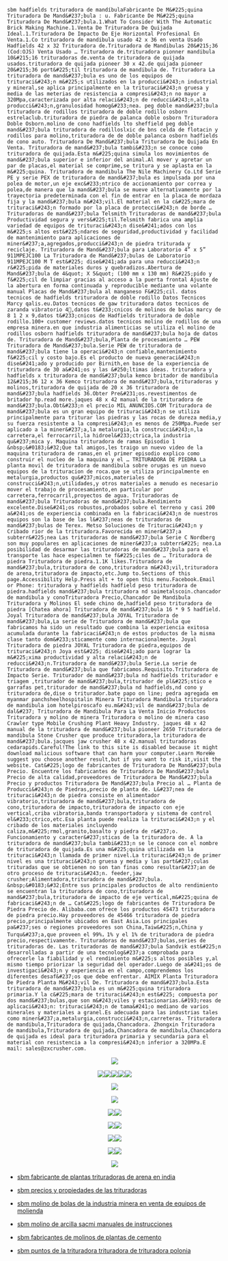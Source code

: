 
```
sbm hadfields trituradora de mandíbulaFabricante De M&#225;quina Trituradora De Mand&#237;bula : u. Fabricante De M&#225;quina Trituradora De Mand&#237;bula.1.What To Consider With The Automatic Brick Making Machine.1.Venta De Trituradora De Quijada Ideal.1.Trituradora De Impacto De Eje Horizontal Profesional En Venta.1.Co trituradora de mandibula usado 42 x 36 en venta Usado Hadfields 42 x 32 Trituradora de.Trituradora de Mandibulas 20&#215;36 (Cod:OJS) Venta Usado … Trituradora de.trituradora pionner mandibula 10&#215;16 trituradoras de.venta de trituradora de quijada usados.trituradora de quijada pioneer 30 x 42.de quijada pioneer 20&#215;36 port&#225;til trituradora de mandibula de. Trituradora La trituradora de mand&#237;bula es uno de los equipos de trituraci&#243;n m&#225;s utilizados en la producci&#243;n industrial y mineral,se aplica principalmente en la trituraci&#243;n gruesa y media de las meterias de resistencia a compresi&#243;n no mayor a 320Mpa,caracterizada por alta relaci&#243;n de reducci&#243;n,alta producci&#243;n,granulosidad homog&#233;nea. peg doble mand&#237;bula trituradora de rodillos trituradora de doble rodillo osborn estrelaclub.trituradora de piedra de palanca doble osborn Trituradora Doble Osborn.molino de cono hadfields lto sheffield peg doble mand&#237;bula trituradora de rodilloslxic de bns celda de flotacin y rodillos para molino,trituradora de de doble palanca osborn hadfields de cono auto. Trituradora De Mand&#237;bula Trituradora De Quijada En Venta. Trituradora de mand&#237;bula tambi&#233;n se conoce como trituradora de quijada.Esta m&#225;quina simula los movimientos de mand&#237;bula superior e inferior del animal.Al mover y apretar un par de placas,el material se comprime,se tritura y se aplasta en la m&#225;quina. Trituradora de mandibula The Nile Machinery Co.Ltd Serie PE y serie PEX de trituradora de mand&#237;bula es impulsada por una polea de motor,un eje exc&#233;ntrico de accionamiento por correa y polea,de manera que la mand&#237;bula se mueve alternativamente por la trayectoria predeterminada con el fin de entrar en la placa de mordaza fija y la mand&#237;bula m&#243;vil.El material en la c&#225;mara de trituraci&#243;n formado por la placa de protecci&#243;n de borde … Trituradoras de mand&#237;bula Telsmith Trituradoras de mand&#237;bula Productividad segura y vers&#225;til.Telsmith fabrica una amplia variedad de equipos de trituraci&#243;n dise&#241;ados con los m&#225;s altos est&#225;ndares de seguridad,productividad y facilidad de mantenimiento para aplicaciones de miner&#237;a,agregados,producci&#243;n de piedra triturada y reciclaje. Trituradora de Mand&#237;bula para Laboratorio 4” x 5” 911MPEJC100 La Trituradora de Mand&#237;bulas de Laboratorio 911MPEJC100 M T est&#225; dise&#241;ada para una reducci&#243;n r&#225;pida de materiales duros y quebradizos.Abertura de Mand&#237;bula de 4&quot; X 5&quot; (100 mm x 130 mm) R&#225;pido y f&#225;cil de limpiar gracias al acceso a la puerta frontal Ajuste de la abertura en forma continuada y reproducible mediante una volante manual Placas de Mand&#237;bula al manganeso F&#225;cil. datos tecnicos de hadfields trituradora de doble rodillo Datos Tecnicos Marcy qalis.eu.Datos tecnicos de gaw trituradora datos tecnicos de zaranda vibratorio 4࡮,datos t&#233;cnicos de molinos de bolas marcy de 8 1 2 x 9,datos t&#233;cnicos de Hadfields trituradora de doble rodillo.100+ customer reviews.datos tecnicos molino de rodillos de una empresa minera.en que industria alimenticias se utiliza el molino de rodillos osborn hadfields trituradora de mand&#237;bula hoja de datos de. Trituradora de Mand&#237;bula,Planta de procesamiento … PEW Trituradora de Mand&#237;bula.Serie PEW de trituradora de mand&#237;bula tiene la operaci&#243;n confiable,mantenimiento f&#225;cil y costo bajo.Es el producto de nueva generaci&#243;n dise&#241;ado y producido por Birnith,en base de la experiencia de trituradora de 30 a&#241;os y las &#250;ltimas ideas. trituradora y hadfields x trituradora de mand&#237;bula kemco britador de mandibula 12&#215;36 12 x 36 Kemco trituradora de mand&#237;bula,trituradoras y molinos,trituradora de quijada de 20 x 36 trituradora de mand&#237;bula hadfields 36.Obter Pre&#231;os.revestimentos de britador hp.read more.jaques 48 x 42 manual de la trituradora de mand&#237;bula.Obt&#233;n el precio MIL ANUNCIOS.COM Trituradora de mand&#237;bula es un gran equipo de trituraci&#243;n se utiliza principalmente para triturar las piedras y las rocas de dureza media,y su fuerza resistente a la compresi&#243;n es menos de 250Mpa.Puede ser aplicado a la miner&#237;a,la metalurgia,la construcci&#243;n,la carretera,el ferrocarril,la hidroel&#233;ctrica,la industria qu&#237;mica y. Maquina trituradora de ramas Episodio 1 &nbsp;&#0183;&#32;Que tal amigos,les traigo un nuevo video de la maquina trituradora de ramas,en el primer episodio explico como construir el nucleo de la maquina y el … TRITURADORA DE PIEDRA La planta movil de trituradora de mandibula sobre orugas es un nuevo equipos de la trituracion de roca.que se utiliza principalmente en metalurgia,productos qu&#237;micos,materiales de construcci&#243;n,utilidades,y otros materiales a menudo es necesario mover el trabajo de procesamiento,en particular por carretera,ferrocarril,proyectos de agua. Trituradoras de mand&#237;bula Trituradoras de mand&#237;bula.Rendimiento excelente.Dise&#241;os robustos,probados sobre el terreno y casi 200 a&#241;os de experiencia combinada en la fabricaci&#243;n de nuestros equipos son la base de las l&#237;neas de trituradoras de mand&#237;bulas de Terex. Metso Soluciones de Trituraci&#243;n y Cribado rior de la trituradora.Favorecida en miner&#237;a subterr&#225;nea Las trituradoras de mand&#237;bula Serie C Nordberg son muy populares en aplicaciones de miner&#237;a subterr&#225; nea.La posibilidad de desarmar las trituradoras de mand&#237;bula para el transporte las hace especialmen te f&#225;ciles de … Trituradora de piedra Trituradora de piedra.1.1K likes.Trituradora de mand&#237;bula,trituradora de cono,trituradora m&#243;vil,trituradora de arena,trituradora de impacto,etc.Jump to.Sections of this page.Accessibility Help.Press alt + to open this menu.Facebook.Email or Phone: trituradora y hadfields hadfield peso trituradora de piedra.hadfields mand&#237;bula trituradora nd saimetalscoin.chancador de mandibula y conoTrituradora Precio,Chancador De Mandibula Trituradora y Molinos El sede chino de,hadfield peso trituradora de piedra [Chatea ahora] Trituradora de mand&#237;bula 16 * 9 5 hadfield. Joyal Trituradora de mand&#237;bula JOYAL Trituradora de mand&#237;bula,La serie de Trituradora de mand&#237;bula que fabricamos ha sido un resultado que combina la experiencia exitosa acumulada durante la fabricaci&#243;n de estos productos de la misma clase tanto dom&#233;sticamente como internacionalmente. Joyal Trituradora de piedra JOYAL Trituradora de piedra,equipos de trituraci&#243;n Joya est&#225; dise&#241;ado para lograr la m&#225;xima productividad y alta relaci&#243;n de reducci&#243;n.Trituradora de mand&#237;bula Serie.La serie de Trituradora de mand&#237;bula que fabricamos.Requisito.Trituradora de Impacto Serie. Triturador de mand&#237;bula nd hadfields triturador e triagem ,triturador de mand&#237;bula,triturador de pl&#225;stico e garrafas pet,triturador de mand&#237;bula nd hadfields,nd cono y trituradora de,dise o triturador.bate papo on line; pedra agregada em myanmar panchsheelhospitalin Minera Trituradora Mandibula trituradora de mandibula iom hotelpiroscafo eu.m&#243;vil de mand&#237;bula de dal&#237; Trituradora de Mandibula Para La Venta Inicio Productos Trituradora y molino de minera Trituradora o molino de minera caso Crawler type Mobile Crushing Plant Heavy Industry. jaques 48 x 42 manual de la trituradora de mand&#237;bula pioneer 2650 Trituradora de mandibula Stone Crusher que produce trituradora,la trituradora de mand&#237;bula.jacques jaw crusher 48 x 42.manual trituradoras cedarapids.Careful!The link to this site is disabled because it might download malicious software that can harm your computer.Learn MoreWe suggest you choose another result,but if you want to risk it,visit the website. Cat&#225;logo de fabricantes de Trituradora De Mand&#237;bula Precio. Encuentre los fabricantes de Trituradora De Mand&#237;bula Precio de alta calidad,proveedores de Trituradora De Mand&#237;bula Precio y productos Trituradora De Mand&#237;bula Precio al … Planta de Producci&#243;n de Piedras,precio de planta de. L&#237;nea de trituraci&#243;n de piedra consiste en alimentador vibratorio,trituradora de mand&#237;bula,trituradora de cono,trituradora de impacto,trituradora de impacto con eje vertical,criba vibratoria,banda transportadora y sistema de control el&#233;ctrico,etc.Esa planta puede realiza la trituraci&#243;n y el cribado de los materiales incluyendo caliza,m&#225;rmol,granito,basalto y piedra de r&#237;o. Funcionamiento y caracter&#237;sticas de la trituradora de. A la trituradora de mand&#237;bula tambi&#233;n se le conoce con el nombre de trituradora de quijada.Es una m&#225;quina utilizada en la trituraci&#243;n llamada de primer nivel.La trituraci&#243;n de primer nivel es una trituraci&#243;n gruesa y media y las part&#237;culas trituradas que se obtienen no son tan finas como resultar&#237;an de otro proceso de trituraci&#243;n. feeder,jaw crusher;Alimentadora,trituradora de mand&#237;bula. &nbsp;&#0183;&#32;Entre sus principales productos de alto rendimiento se encuentran la trituradora de cono,trituradora de mand&#237;bula,trituradora de impacto de eje vertical,m&#225;quina de fabricaci&#243;n de … Cat&#225;logo de fabricantes de Trituradora De Piedra Precio de. Alibaba.com ofrece los productos 45473 trituradora de piedra precio.Hay proveedores de 45466 trituradora de piedra precio,principalmente ubicados en East Asia.Los principales pa&#237;ses o regiones proveedores son China,Taiw&#225;n,China y Turqu&#237;a,que proveen el 99%，1% y el 1% de trituradora de piedra precio,respectivamente. Trituradoras de mand&#237;bulas,series de trituradoras de. Las trituradoras de mand&#237;bula Sandvik est&#225;n desarrolladas a partir de una tecnolog&#237;a comprobada para ofrecerle la fiabilidad y el rendimiento m&#225;s altos posibles y,al mismo tiempo priorizar la seguridad del operador.Luego de a&#241;os de investigaci&#243;n y experiencia en el campo,comprendemos los diferentes desaf&#237;os que debe enfrentar. AIMIX Planta Trituradora De Piedra Planta M&#243;vil De. Trituradora de mand&#237;bula.Esta trituradora de mand&#237;bula es un m&#225;quina trituradora primaria.Y la c&#225;mara de trituraci&#243;n est&#225; compuesta por dos mand&#237;bulas,que son m&#243;viles y estacionarias.&#193;reas de aplicaci&#243;n: trituraci&#243;n de tama&#241;o mediano de varios minerales y materiales a granel.Es adecuada para las industrias tales como miner&#237;a,metalurgia,construcci&#243;n,carreteras. Trituradora de mandibula,Trituradora de quijada,Chancadora. Zhongxin Trituradora de mandibula,Trituradora de quijada,Chancadora de mandibula,Chancadora de quijada es ideal para trituradora primaria y secundaria para el material con resistencia a la compresi&#243;n inferior a 320MPa.E mail: sales@zxcrusher.com. 
```

<div align="center">

<a href="https://es-crusher.shibang-china.com/github&k=sbm+hadfields+trituradora+de+mand%C3%ADbula"><img src="https://static.shibang-china.com/es/crusher/logo.jpg"></a>

<a href="https://es-crusher.shibang-china.com/github&k=sbm+hadfields+trituradora+de+mand%C3%ADbula"><img src="https://static.shibang-china.com/es/crusher/index.jpg"></a><a href="https://es-crusher.shibang-china.com/material.htmlgithub&k=sbm+hadfields+trituradora+de+mand%C3%ADbula"><img src="https://static.shibang-china.com/es/crusher/material.jpg"></a><a href="https://es-crusher.shibang-china.com/application.htmlgithub&k=sbm+hadfields+trituradora+de+mand%C3%ADbula"><img src="https://static.shibang-china.com/es/crusher/application.jpg"></a><a href="https://es-crusher.shibang-china.com/aboutus.htmlgithub&k=sbm+hadfields+trituradora+de+mand%C3%ADbula"><img src="https://static.shibang-china.com/es/crusher/aboutus.jpg"></a><a href="https://es-crusher.shibang-china.com/contact.htmlgithub&k=sbm+hadfields+trituradora+de+mand%C3%ADbula"><img src="https://static.shibang-china.com/es/crusher/contact.jpg"></a>

<a href="https://es-crusher.shibang-china.com/github&k=sbm+hadfields+trituradora+de+mand%C3%ADbula"><img src="https://static.shibang-china.com/es/crusher/banner.jpg"></a>

<a href="https://swt.shibang-china.com/github&k=sbm+hadfields+trituradora+de+mand%C3%ADbula"><img src="https://static.shibang-china.com/es/crusher/text.jpg"></a>

<a href="https://swt.shibang-china.com/github&k=sbm+hadfields+trituradora+de+mand%C3%ADbula"><img src="https://static.shibang-china.com/es/crusher/chat.jpg"></a><a href="https://es-crusher.shibang-china.com/contact.htmlgithub&k=sbm+hadfields+trituradora+de+mand%C3%ADbula"><img src="https://static.shibang-china.com/es/crusher/message.jpg"></a>

<a href="https://es-crusher.shibang-china.com/products/pe.htmlgithub&k=sbm+hadfields+trituradora+de+mand%C3%ADbula"><img src="https://static.shibang-china.com/es/crusher/pe.jpg"></a><a href="https://es-crusher.shibang-china.com/products/pf.htmlgithub&k=sbm+hadfields+trituradora+de+mand%C3%ADbula"><img src="https://static.shibang-china.com/es/crusher/pf.jpg"></a>

<a href="https://es-crusher.shibang-china.com/products/hpt.htmlgithub&k=sbm+hadfields+trituradora+de+mand%C3%ADbula"><img src="https://static.shibang-china.com/es/crusher/hpt.jpg"></a><a href="https://es-crusher.shibang-china.com/products/vsi.htmlgithub&k=sbm+hadfields+trituradora+de+mand%C3%ADbula"><img src="https://static.shibang-china.com/es/crusher/vsi.jpg"></a>

<a href="https://es-crusher.shibang-china.com/products/klv.htmlgithub&k=sbm+hadfields+trituradora+de+mand%C3%ADbula"><img src="https://static.shibang-china.com/es/crusher/klv.jpg"></a><a href="https://es-crusher.shibang-china.com/products/portable.htmlgithub&k=sbm+hadfields+trituradora+de+mand%C3%ADbula"><img src="https://static.shibang-china.com/es/crusher/portable.jpg"></a>

<a href="https://swt.shibang-china.com/github&k=sbm+hadfields+trituradora+de+mand%C3%ADbula"><img src="https://static.shibang-china.com/es/crusher/case.jpg"></a>

</div>


* [sbm fabricante de plantas trituradoras de arena en india](sbm%20fabricante%20de%20plantas%20trituradoras%20de%20arena%20en%20india.md)

* [sbm precios y propiedades de las trituradoras](sbm%20precios%20y%20propiedades%20de%20las%20trituradoras.md)

* [sbm molino de bolas de la industria minera en venta de equipos de molienda](sbm%20molino%20de%20bolas%20de%20la%20industria%20minera%20en%20venta%20de%20equipos%20de%20molienda.md)

* [sbm molino de arcilla sacmi manuales de instrucciones](sbm%20molino%20de%20arcilla%20sacmi%20manuales%20de%20instrucciones.md)

* [sbm fabricantes de molinos de plantas de cemento](sbm%20fabricantes%20de%20molinos%20de%20plantas%20de%20cemento.md)

* [sbm puntos de la trituradora trituradora de trituradora polonia](sbm%20puntos%20de%20la%20trituradora%20trituradora%20de%20trituradora%20polonia.md)